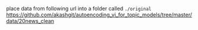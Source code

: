 place data from following url into a folder called `./original` 
https://github.com/akashgit/autoencoding_vi_for_topic_models/tree/master/data/20news_clean